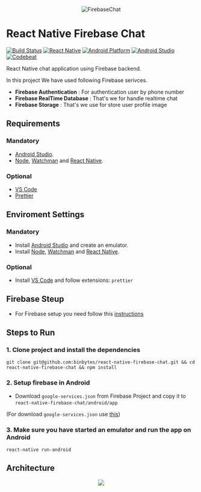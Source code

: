 <p align="center">
  <img src="https://i.imgur.com/CbpT7sy.jpg" alt="FirebaseChat" title="FirebaseChat" />
</p>

# React Native Firebase Chat

[![Build Status][ico-travis]][link-travis]
[![React Native][react_native-badge]][react_native-url]
[![Android Platform][android_platform-badge]][android_platform-url]
[![Android Studio][android_studio-badge]][android_studio-url]
[![Codebeat][codebeat-badge]][codebeat-url]

React Native chat application using Firebase backend. 

In this project We have used following Firebase serivces.
* **Firebase Authentication** : For authentication user by phone number
* **Firebase RealTime Database** : That's we for handle realtime chat
* **Firebase Storage** : That's we use for store user profile image

## Requirements

### Mandatory
- [Android Studio](https://developer.android.com/studio/index.html).
- [Node](https://nodejs.org), [Watchman](https://facebook.github.io/watchman/) and [React Native](https://facebook.github.io/react-native/).

### Optional
- [VS Code](https://code.visualstudio.com/)
- [Prettier](https://marketplace.visualstudio.com/items?itemName=esbenp.prettier-vscode)

## Enviroment Settings

### Mandatory
- Install [Android Studio](https://developer.android.com/studio/index.html) and create an emulator.
- Install [Node](https://nodejs.org), [Watchman](https://facebook.github.io/watchman/) and [React Native](https://facebook.github.io/react-native/).


### Optional
- Install [VS Code](https://code.visualstudio.com/) and follow extensions: `prettier`

## Firebase Steup
- For Firebase setup you need follow this [instructions](https://firebase.google.com/docs/android/setup)

## Steps to Run
### 1. Clone project and install the dependencies
```
git clone git@github.com:binbytes/react-native-firebase-chat.git && cd react-native-firebase-chat && npm install
```

### 2. Setup firebase in Android
- Download `google-services.json` from Firebase Project and copy it to `react-native-firebase-chat/android/app`

(For download `google-services.json` use [this](https://support.google.com/firebase/answer/7015592))

### 3. Make sure you have started an emulator and run the app on Android
```
react-native run-android
```

## Architecture

<p align="center">
  <img src="https://i.imgur.com/RUJUqGE.jpg" />
</p>



[react_native-badge]: https://img.shields.io/badge/React%20Native-0.57.7-blue.svg?style=flat
[react_native-url]: https://facebook.github.io/react-native/
[android_platform-badge]: https://img.shields.io/badge/Android-4.1+-green.svg
[android_platform-url]: https://developer.android.com/index.html
[android_studio-badge]: https://img.shields.io/badge/Android%20Studio-3.2.1+-green.svg
[android_studio-url]: https://developer.android.com/studio/install
[codebeat-badge]: https://codebeat.co/badges/f22bd54a-d944-440d-aa4d-3a99f79b41d3
[codebeat-url]: https://codebeat.co/projects/github-com-binbytes-react-native-firebase-chat-master
[ico-travis]: https://img.shields.io/travis/binbytes/laravel-model-media-backup/master.svg?style=flat-square
[link-travis]: https://travis-ci.org/binbytes/react-native-firebase-chat
